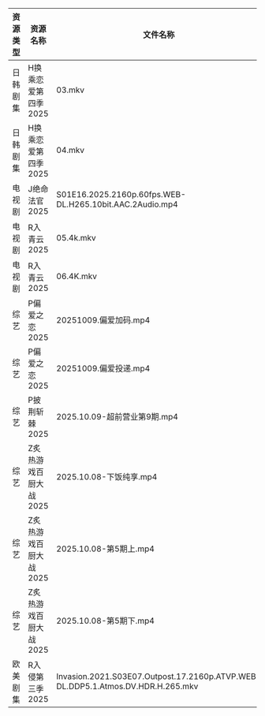 | 资源类型 | 资源名称          | 文件名称                                                                            | 分享链接                                | 更新时间                |
| ---- | ------------- | ------------------------------------------------------------------------------- | ----------------------------------- | ------------------- |
| 日韩剧集 | H换乘恋爱第四季2025  | 03.mkv                                                                          | https://pan.quark.cn/s/e29ed90e4532 | 2025-10-09 12:22:06 |
| 日韩剧集 | H换乘恋爱第四季2025  | 04.mkv                                                                          | https://pan.quark.cn/s/e29ed90e4532 | 2025-10-09 12:22:02 |
| 电视剧  | J绝命法官2025     | S01E16.2025.2160p.60fps.WEB-DL.H265.10bit.AAC.2Audio.mp4                        | https://pan.quark.cn/s/50b666fcfcd1 | 2025-10-09 12:22:48 |
| 电视剧  | R入青云2025      | 05.4k.mkv                                                                       | https://pan.quark.cn/s/138c8b816f29 | 2025-10-09 12:26:02 |
| 电视剧  | R入青云2025      | 06.4K.mkv                                                                       | https://pan.quark.cn/s/138c8b816f29 | 2025-10-09 12:26:06 |
| 综艺   | P偏爱之恋2025     | 20251009.偏爱加码.mp4                                                               | https://pan.quark.cn/s/2023e0def11e | 2025-10-09 12:33:24 |
| 综艺   | P偏爱之恋2025     | 20251009.偏爱投递.mp4                                                               | https://pan.quark.cn/s/2023e0def11e | 2025-10-09 12:33:29 |
| 综艺   | P披荆斩棘2025     | 2025.10.09-超前营业第9期.mp4                                                          | https://pan.quark.cn/s/9ae1eb01008d | 2025-10-09 12:33:45 |
| 综艺   | Z炙热游戏百厨大战2025 | 2025.10.08-下饭纯享.mp4                                                             | https://pan.quark.cn/s/22ce3991a592 | 2025-10-09 01:35:21 |
| 综艺   | Z炙热游戏百厨大战2025 | 2025.10.08-第5期上.mp4                                                             | https://pan.quark.cn/s/22ce3991a592 | 2025-10-09 01:35:30 |
| 综艺   | Z炙热游戏百厨大战2025 | 2025.10.08-第5期下.mp4                                                             | https://pan.quark.cn/s/22ce3991a592 | 2025-10-09 01:35:33 |
| 欧美剧集 | R入侵第三季2025    | Invasion.2021.S03E07.Outpost.17.2160p.ATVP.WEB-DL.DDP5.1.Atmos.DV.HDR.H.265.mkv | https://pan.quark.cn/s/8877297fc601 | 2025-10-09 10:25:23 |
